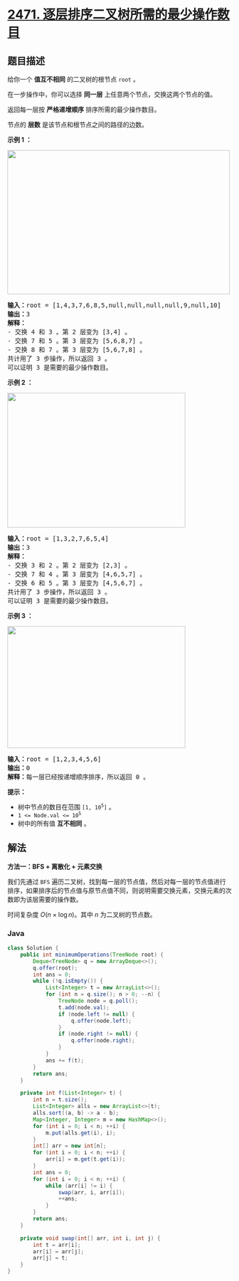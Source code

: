 # [2471. 逐层排序二叉树所需的最少操作数目](https://leetcode.cn/problems/minimum-number-of-operations-to-sort-a-binary-tree-by-level)

## 题目描述

<p>给你一个 <strong>值互不相同</strong> 的二叉树的根节点 <code>root</code> 。</p>

<p>在一步操作中，你可以选择 <strong>同一层</strong> 上任意两个节点，交换这两个节点的值。</p>

<p>返回每一层按 <strong>严格递增顺序</strong> 排序所需的最少操作数目。</p>

<p>节点的 <strong>层数</strong> 是该节点和根节点之间的路径的边数。</p>

<p><strong>示例 1 ：</strong></p>
<img src="https://gcore.jsdelivr.net/gh/doocs/leetcode@main/solution/2400-2499/2471.Minimum%20Number%20of%20Operations%20to%20Sort%20a%20Binary%20Tree%20by%20Level/images/image-20220918174006-2.png" style="width: 500px; height: 324px;">
<pre><strong>输入：</strong>root = [1,4,3,7,6,8,5,null,null,null,null,9,null,10]
<strong>输出：</strong>3
<strong>解释：</strong>
- 交换 4 和 3 。第 2 层变为 [3,4] 。
- 交换 7 和 5 。第 3 层变为 [5,6,8,7] 。
- 交换 8 和 7 。第 3 层变为 [5,6,7,8] 。
共计用了 3 步操作，所以返回 3 。
可以证明 3 是需要的最少操作数目。
</pre>

<p><strong>示例 2 ：</strong></p>
<img src="https://gcore.jsdelivr.net/gh/doocs/leetcode@main/solution/2400-2499/2471.Minimum%20Number%20of%20Operations%20to%20Sort%20a%20Binary%20Tree%20by%20Level/images/image-20220918174026-3.png" style="width: 400px; height: 303px;">
<pre><strong>输入：</strong>root = [1,3,2,7,6,5,4]
<strong>输出：</strong>3
<strong>解释：
</strong>- 交换 3 和 2 。第 2 层变为 [2,3] 。 
- 交换 7 和 4 。第 3 层变为 [4,6,5,7] 。 
- 交换 6 和 5 。第 3 层变为 [4,5,6,7] 。
共计用了 3 步操作，所以返回 3 。 
可以证明 3 是需要的最少操作数目。
</pre>

<p><strong>示例 3 ：</strong></p>
<img src="https://gcore.jsdelivr.net/gh/doocs/leetcode@main/solution/2400-2499/2471.Minimum%20Number%20of%20Operations%20to%20Sort%20a%20Binary%20Tree%20by%20Level/images/image-20220918174052-4.png" style="width: 400px; height: 274px;">
<pre><strong>输入：</strong>root = [1,2,3,4,5,6]
<strong>输出：</strong>0
<strong>解释：</strong>每一层已经按递增顺序排序，所以返回 0 。
</pre>

<p><strong>提示：</strong></p>

<ul>
	<li>树中节点的数目在范围 <code>[1, 10<sup>5</sup>]</code> 。</li>
	<li><code>1 &lt;= Node.val &lt;= 10<sup>5</sup></code></li>
	<li>树中的所有值 <strong>互不相同</strong> 。</li>
</ul>

## 解法

**方法一：BFS + 离散化 + 元素交换**

我们先通过 `BFS` 遍历二叉树，找到每一层的节点值，然后对每一层的节点值进行排序，如果排序后的节点值与原节点值不同，则说明需要交换元素，交换元素的次数即为该层需要的操作数。

时间复杂度 $O(n\times \log n)$。其中 $n$ 为二叉树的节点数。

### **Java**

```java
class Solution {
    public int minimumOperations(TreeNode root) {
        Deque<TreeNode> q = new ArrayDeque<>();
        q.offer(root);
        int ans = 0;
        while (!q.isEmpty()) {
            List<Integer> t = new ArrayList<>();
            for (int n = q.size(); n > 0; --n) {
                TreeNode node = q.poll();
                t.add(node.val);
                if (node.left != null) {
                    q.offer(node.left);
                }
                if (node.right != null) {
                    q.offer(node.right);
                }
            }
            ans += f(t);
        }
        return ans;
    }

    private int f(List<Integer> t) {
        int n = t.size();
        List<Integer> alls = new ArrayList<>(t);
        alls.sort((a, b) -> a - b);
        Map<Integer, Integer> m = new HashMap<>();
        for (int i = 0; i < n; ++i) {
            m.put(alls.get(i), i);
        }
        int[] arr = new int[n];
        for (int i = 0; i < n; ++i) {
            arr[i] = m.get(t.get(i));
        }
        int ans = 0;
        for (int i = 0; i < n; ++i) {
            while (arr[i] != i) {
                swap(arr, i, arr[i]);
                ++ans;
            }
        }
        return ans;
    }

    private void swap(int[] arr, int i, int j) {
        int t = arr[i];
        arr[i] = arr[j];
        arr[j] = t;
    }
}
```
